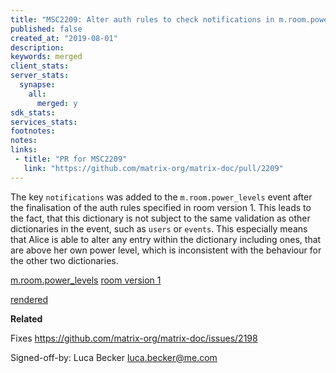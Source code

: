 ```yaml
---
title: "MSC2209: Alter auth rules to check notifications in m.room.power_levels"
published: false
created_at: "2019-08-01"
description:
keywords: merged
client_stats:
server_stats:
  synapse:
    all:
      merged: y
sdk_stats:
services_stats:
footnotes:
notes:
links:
 - title: "PR for MSC2209"
   link: "https://github.com/matrix-org/matrix-doc/pull/2209"
---
```

The key `notifications` was added to the `m.room.power_levels` event after the finalisation of the auth rules specified in room version 1. This leads to the fact, that this dictionary is not subject to the same validation as other dictionaries in the event, such as `users` or `events`. This especially means that Alice is able to alter any entry within the dictionary including ones, that are above her own power level, which is inconsistent with the behaviour for the other two dictionaries.

[m.room.power_levels](https://matrix.org/docs/spec/client_server/r0.5.0#m-room-power-levels)
[room version 1](https://matrix.org/docs/spec/rooms/v1)

[rendered](https://github.com/lucavb/matrix-doc/blob/master/proposals/2209-auth-rules-other-keys-in-m.room.power.levels.md)

**Related**

Fixes https://github.com/matrix-org/matrix-doc/issues/2198

Signed-off-by: Luca Becker luca.becker@me.com
